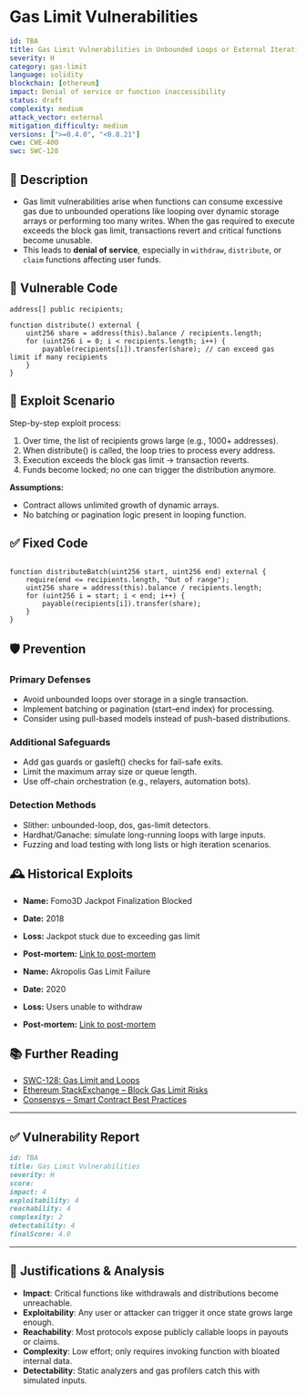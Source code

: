# Gas Limit Vulnerabilities

```YAML
id: TBA
title: Gas Limit Vulnerabilities in Unbounded Loops or External Iterations
severity: H
category: gas-limit
language: solidity
blockchain: [ethereum]
impact: Denial of service or function inaccessibility
status: draft
complexity: medium
attack_vector: external
mitigation_difficulty: medium
versions: [">=0.4.0", "<0.8.21"]
cwe: CWE-400
swc: SWC-128
```


## 📝 Description

- Gas limit vulnerabilities arise when functions can consume excessive gas due to unbounded operations like looping over dynamic storage arrays or performing too many writes. When the gas required to execute exceeds the block gas limit, transactions revert and critical functions become unusable. 
- This leads to **denial of service**, especially in `withdraw`, `distribute`, or `claim` functions affecting user funds.

## 🚨 Vulnerable Code

```solidity
address[] public recipients;

function distribute() external {
    uint256 share = address(this).balance / recipients.length;
    for (uint256 i = 0; i < recipients.length; i++) {
        payable(recipients[i]).transfer(share); // can exceed gas limit if many recipients
    }
}
```


## 🧪 Exploit Scenario

Step-by-step exploit process:

1. Over time, the list of recipients grows large (e.g., 1000+ addresses).
2. When distribute() is called, the loop tries to process every address.
3. Execution exceeds the block gas limit → transaction reverts.
4. Funds become locked; no one can trigger the distribution anymore.

**Assumptions:**

- Contract allows unlimited growth of dynamic arrays.
- No batching or pagination logic present in looping function.

## ✅ Fixed Code

```solidity

function distributeBatch(uint256 start, uint256 end) external {
    require(end <= recipients.length, "Out of range");
    uint256 share = address(this).balance / recipients.length;
    for (uint256 i = start; i < end; i++) {
        payable(recipients[i]).transfer(share);
    }
}

```


## 🛡️ Prevention

### Primary Defenses

- Avoid unbounded loops over storage in a single transaction.
- Implement batching or pagination (start–end index) for processing.
- Consider using pull-based models instead of push-based distributions.

### Additional Safeguards

- Add gas guards or gasleft() checks for fail-safe exits.
- Limit the maximum array size or queue length.
- Use off-chain orchestration (e.g., relayers, automation bots).

### Detection Methods

- Slither: unbounded-loop, dos, gas-limit detectors.
- Hardhat/Ganache: simulate long-running loops with large inputs.
- Fuzzing and load testing with long lists or high iteration scenarios.

## 🕰️ Historical Exploits

- **Name:** Fomo3D Jackpot Finalization Blocked 
- **Date:** 2018 
- **Loss:** Jackpot stuck due to exceeding gas limit 
- **Post-mortem:** [Link to post-mortem](https://www.reddit.com/r/ethtrader/comments/94y5ry/fomo3d_gas_limit_bug/)
  
  
-  **Name:** Akropolis Gas Limit Failure 
-  **Date:** 2020 
-  **Loss:** Users unable to withdraw 
-  **Post-mortem:** [Link to post-mortem](https://medium.com/akropolis/akropolis-post-mortem-b47c8f3f479e) 
  

## 📚 Further Reading

- [SWC-128: Gas Limit and Loops](https://swcregistry.io/docs/SWC-128) 
- [Ethereum StackExchange – Block Gas Limit Risks](https://ethereum.stackexchange.com/questions/43775)
- [Consensys – Smart Contract Best Practices](https://consensys.github.io/smart-contract-best-practices/attacks/denial-of-service/) 
  
---
## ✅ Vulnerability Report 
```markdown
id: TBA
title: Gas Limit Vulnerabilities 
severity: H
score:
impact: 4         
exploitability: 4 
reachability: 4   
complexity: 2     
detectability: 4  
finalScore: 4.0
```

---

## 📄 Justifications & Analysis

- **Impact**: Critical functions like withdrawals and distributions become unreachable.
- **Exploitability**: Any user or attacker can trigger it once state grows large enough.
- **Reachability**: Most protocols expose publicly callable loops in payouts or claims.
- **Complexity**: Low effort; only requires invoking function with bloated internal data.
- **Detectability**: Static analyzers and gas profilers catch this with simulated inputs.
